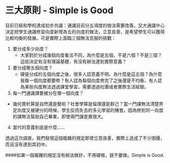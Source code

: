 # 三大原則 - Simple is Good

目前已經和學校達成初步共識：通識目前分五項度的做法需要改善。交大通識中心決定把學生通識修習向度新增為五的向度的做法，立意良善，是希望學生可以獲得比較均衡的發展。可是實際上面臨三個無法克服的挑戰：
1. 要分成多少向度？
   * 大家對於分成幾個向度看法不同，為什麼是五個，不是六個？不是三個？這些決定有沒有理論基礎，有沒有辦法達到實際意義？
2. 要分成哪五個向度？
   * 硬是分成的五個向度之後，很多人認意義不明。為什麼是這五個？為什麼我每一個向度都要修？有人認為每個向度修完了之後還是不均衡，有人認為某些向度無法透過課堂學習，需要透過社團或者實際生活經驗。
3. 每一門通識課要被分在哪一個向度？
  * 幾何賞析算是自然還是藝術？社會學算是倫理還是群己？當一門課無法清楚界定向度又被硬分的時候，學生反而失去的多元學習的機會。因為修到同一向度的課無法幫助自己畢業，即使兩門課差異很大。
4. 當代的意義到底是什麼......

透過這次調查，我們發現這個複雜的規定即使立意良善，實際上造成了不少困擾，而且沒有達到其初中。

####如果一個複雜的規定沒有辦法做好，不用硬做，就不要做。Simple is Good.